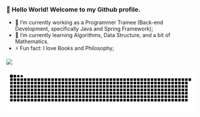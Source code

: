 ### 👋 Hello World! Welcome to my Github profile. 

- 🔭 I’m currently working as a Programmer Trainee (Back-end Development, specifically Java and Spring Framework);
- 🌱 I’m currently learning Algorithms, Data Structure, and a bit of Mathematics.
- ⚡ Fun fact: I love Books and Philosophy;

<div>
<a href="https://github.com/thweevar">
<img height="180em" src="https://github-readme-stats.vercel.app/api?username=thweevar&show_icons=true&theme=dracula&include_all_commits=true&count_private=true"/>
</div>

  ![Snake animation](https://github.com/thweevar/thweevar/blob/output/github-contribution-grid-snake.svg)
